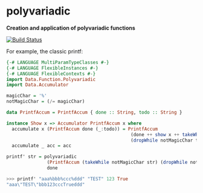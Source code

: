 # polyvariadic

**Creation and application of polyvariadic functions**

[![Build Status](https://travis-ci.org/fgaz/polyvariadic.svg?branch=master)](https://travis-ci.org/fgaz/polyvariadic)

For example, the classic printf:

```haskell
{-# LANGUAGE MultiParamTypeClasses #-}
{-# LANGUAGE FlexibleInstances #-}
{-# LANGUAGE FlexibleContexts #-}
import Data.Function.Polyvariadic
import Data.Accumulator

magicChar = '%'
notMagicChar = (/= magicChar)

data PrintfAccum = PrintfAccum { done :: String, todo :: String }

instance Show x => Accumulator PrintfAccum x where
  accumulate x (PrintfAccum done (_:todo)) = PrintfAccum
                                              (done ++ show x ++ takeWhile notMagicChar todo)
                                              (dropWhile notMagicChar todo)
  accumulate _ acc = acc

printf' str = polyvariadic
               (PrintfAccum (takeWhile notMagicChar str) (dropWhile notMagicChar str))
               done
```

```haskell
>>> printf' "aaa%bbb%ccc%ddd" "TEST" 123 True
"aaa\"TEST\"bbb123cccTrueddd"
```

